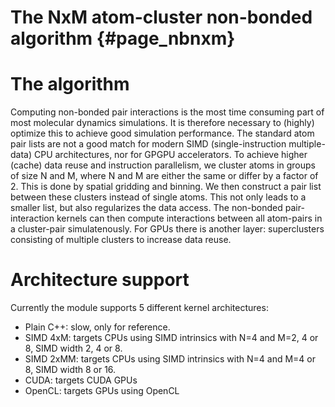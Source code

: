 The NxM atom-cluster non-bonded algorithm {#page_nbnxm}
=========================================

The algorithm
=============

Computing non-bonded pair interactions is the most time consuming part
of most molecular dynamics simulations. It is therefore necessary to
(highly) optimize this to achieve good simulation performance.
The standard atom pair lists are not a good match for modern SIMD
(single-instruction multiple-data) CPU architectures, nor for GPGPU
accelerators. To achieve higher (cache) data reuse and instruction
parallelism, we cluster atoms in groups of size N and M, where N and M
are either the same or differ by a factor of 2. This is done by spatial
gridding and binning. We then construct a pair list between these
clusters instead of single atoms. This not only leads to a smaller list,
but also regularizes the data access. The non-bonded pair-interaction
kernels can then compute interactions between all atom-pairs in
a cluster-pair simulatenously. For GPUs there is another layer:
superclusters consisting of multiple clusters to increase data reuse.

Architecture support
====================

Currently the module supports 5 different kernel architectures:
* Plain C++: slow, only for reference.
* SIMD 4xM: targets CPUs using SIMD intrinsics with N=4 and M=2, 4 or 8, SIMD width 2, 4 or 8.
* SIMD 2xMM: targets CPUs using SIMD intrinsics with N=4 and M=4 or 8, SIMD width 8 or 16.
* CUDA: targets CUDA GPUs
* OpenCL: targets GPUs using OpenCL
